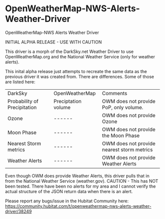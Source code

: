 # OpenWeatherMap-NWS-Alerts-Weather-Driver
OpenWeatherMap-NWS Alerts Weather Driver

INITIAL ALPHA RELEASE - USE WITH CAUTION

This driver is a morph of the DarkSky.net Weather Driver to use OpenWeatherMap.org and the National Weather Service (only for weather alerts).

This inital alpha release just attempts to recreate the same data as the previous driver it was created from.  There are differences.  Some of those are listed here:
<Table><TR><TD>DarkSky</TD><TD>OpenWeatherMap</TD><TD>Comments</TD></TR>
<TR><TD>Probability of Precipitation</TD><TD>Preciptation volume</TD><TD>OWM does not provide PoP, only volume.</TD></TR>
<TR><TD>Ozone</TD><TD>------</TD><TD>OWM does not provide Ozone</TD></TR>
<TR><TD>Moon Phase</TD><TD>------</TD><TD>OWM does not provide the Moon Phase</TD></TR>
<TR><TD>Nearest Storm metrics</TD><TD>------</TD><TD>OWM does not provide nearest storm metrics</TD></TR>
<TR><TD>Weather Alerts</TD><TD>------</TD><TD>OWM does not provide Weather Alerts</TD></TR>
</Table>



Even though OWM does provide Weather Alerts, this driver pulls that in from the National Weather Service (weather.gov).
CAUTION - This has NOT been tested.  There have been no alerts for my area and I cannot verify the actual structure of the JSON return data when there is an alert.

Please report any bugs/issue in the Hubitat Community here:
https://community.hubitat.com/t/openweathermap-nws-alerts-weather-driver/38249
